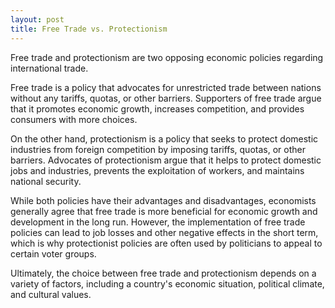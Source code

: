 ```yaml
---
layout: post
title: Free Trade vs. Protectionism
---
```

Free trade and protectionism are two opposing economic policies regarding international trade.

Free trade is a policy that advocates for unrestricted trade between nations without any tariffs, quotas, or other barriers. Supporters of free trade argue that it promotes economic growth, increases competition, and provides consumers with more choices.

On the other hand, protectionism is a policy that seeks to protect domestic industries from foreign competition by imposing tariffs, quotas, or other barriers. Advocates of protectionism argue that it helps to protect domestic jobs and industries, prevents the exploitation of workers, and maintains national security.

While both policies have their advantages and disadvantages, economists generally agree that free trade is more beneficial for economic growth and development in the long run. However, the implementation of free trade policies can lead to job losses and other negative effects in the short term, which is why protectionist policies are often used by politicians to appeal to certain voter groups.

Ultimately, the choice between free trade and protectionism depends on a variety of factors, including a country's economic situation, political climate, and cultural values.
